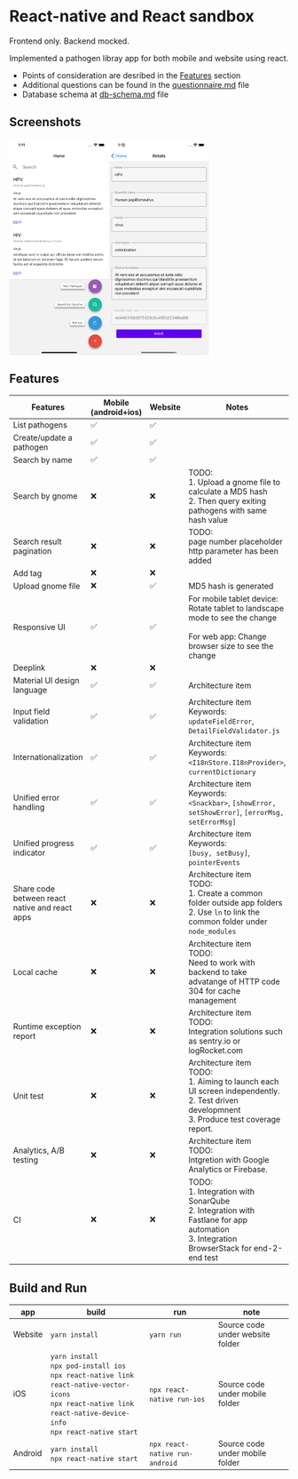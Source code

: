 # React-native and React sandbox
Frontend only. Backend mocked.

Implemented a pathogen libray app for both mobile and website using react. 

* Points of consideration are desribed in the [Features](#features) section
* Additional questions can be found in the [questionnaire.md](./questionnaire.md) file
* Database schema at [db-schema.md](./db-schema.md) file

## Screenshots
<div style="display: flex; flex-direction: row;">
    <img src="./assets/ios1.png" width="180" />
    <img src="./assets/ios2.png" width="180" />
</div>

## Features
| Features      | Mobile (android+ios) | Website | Notes
| ----------- | ----------- | ----------- | ----------- |
| List pathogens      | ✅       | ✅       |
| Create/update a pathogen   | ✅       | ✅       |
| Search by name   | ✅       | ✅       |
| Search by gnome   | ❌      |  ❌      | TODO: <br />1. Upload a gnome file to calculate a MD5 hash<br /> 2. Then query exiting pathogens with same hash value
| Search result pagination   | ❌      |  ❌      | TODO: <br />page number placeholder http parameter has been added 
| Add tag   | ❌      |  ❌      |
| Upload gnome file   | ❌      |  ✅      | MD5 hash is generated
| Responsive UI   | ✅      |  ✅      | For mobile tablet device: <br/>Rotate tablet to landscape mode to see the change <br/><br/>For web app: Change browser size to see the change
| Deeplink   | ❌      |  ❌      |
| Material UI design language      | ✅       | ✅       | Architecture item
| Input field validation      | ✅       | ✅       | Architecture item<br /> Keywords:<br /> `updateFieldError`, `DetailFieldValidator.js`
| Internationalization      | ✅       | ✅       | Architecture item<br /> Keywords:<br /> `<I18nStore.I18nProvider>`, `currentDictionary`
| Unified error handling      | ✅       | ✅       | Architecture item<br /> Keywords: <br />`<Snackbar>`, `[showError, setShowError]`, `[errorMsg, setErrorMsg]`
| Unified progress indicator      | ✅       | ✅       | Architecture item<br /> Keywords: <br />`[busy, setBusy]`, `pointerEvents`
| Share code between react native and react apps      | ❌      | ❌      | Architecture item<br /> TODO: <br />1. Create a common folder  outside app folders<br/> 2. Use `ln` to link the common folder under `node_modules`
| Local cache      | ❌      | ❌      | Architecture item<br /> TODO: <br />Need to work with backend to take advatange of HTTP code 304 for cache management
| Runtime exception report      | ❌      | ❌      | Architecture item<br /> TODO: <br />Integration solutions such as sentry.io or logRocket.com
| Unit test   | ❌      |  ❌      | Architecture item<br />TODO: <br />1. Aiming  to launch each UI screen independently.<br /> 2. Test driven developmnent <br /> 3. Produce test coverage report.
| Analytics, A/B testing   | ❌      |  ❌      | Architecture item<br />TODO: <br />Intgretion with Google Analytics or Firebase.
| CI   | ❌      |  ❌      | TODO: <br />1. Integration with SonarQube <br /> 2. Integration with Fastlane for app automation <br/> 3. Integration BrowserStack for end-2-end test

## Build and Run
| app      | build | run | note
| ----------- | ----------- | ----------- | ----------- |
| Website      | `yarn install`    | `yarn run`     | Source code under website folder
| iOS      | `yarn install`<br/>`npx pod-install ios` <br/> `npx react-native link react-native-vector-icons`<br/>`npx react-native link react-native-device-info` <br/>`npx react-native start`  | `npx react-native run-ios`     | Source code under mobile folder
| Android      | `yarn install`<br/>`npx react-native start`    | `npx react-native run-android`     | Source code under mobile folder
